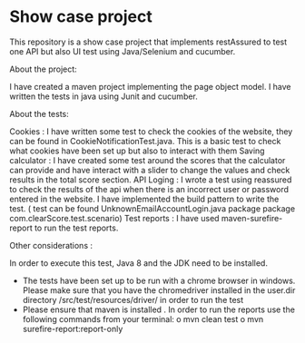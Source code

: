 # Show case project

This repository is  a show case project that implements restAssured to test one API but also UI test using Java/Selenium and cucumber. 

About the project:

I have created a maven project implementing the  page object model. I have written the tests in java using Junit and cucumber.

About the tests:

Cookies : I have written some test to check the cookies of the website, they can be found in CookieNotificationTest.java. This is a basic test to check  what cookies have  been set up  but also to interact with them
Saving calculator : I have created some test around the scores that the calculator can provide and have interact with a slider to change the values and check results in the total score section.
API Loging : I wrote a test using  reassured to check the results of the api when there is an incorrect user or password entered in the website. I have implemented the build pattern to write the test. ( test can be found UnknownEmailAccountLogin.java package package com.clearScore.test.scenario)
Test reports : I have used maven-surefire-report to run the test reports. 

Other considerations :

In order to execute this test, Java 8 and the JDK need to be installed. 

* The tests have been set up to be run  with a chrome browser in  windows. Please make sure that you have the chromedriver installed in the user.dir directory /src/test/resources/driver/ in order to run the test
* Please ensure that maven is installed . In order to run the reports use the following commands from your terminal:
o	mvn clean test
o	mvn surefire-report:report-only

